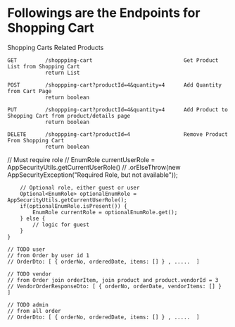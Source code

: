 # Followings are the Endpoints for Shopping Cart

Shopping Carts Related Products
```
GET         /shoppping-cart                             Get Product List from Shopping Cart
            return List
            
POST        /shoppping-cart?productId=4&quantity=4      Add Quantity from Cart Page
            return boolean
            
PUT         /shoppping-cart?productId=4&quantity=4      Add Product to Shopping Cart from product/details page
            return boolean
            
DELETE      /shoppping-cart?productId=4                 Remove Product From Shopping Cart
            return boolean

```

// Must require role
// EnumRole currentUserRole = AppSecurityUtils.getCurrentUserRole()
// .orElseThrow(new AppSecurityException("Required Role, but not available"));

        // Optional role, either guest or user
        Optional<EnumRole> optionalEnumRole = AppSecurityUtils.getCurrentUserRole();
        if(optionalEnumRole.isPresent()) {
            EnumRole currentRole = optionalEnumRole.get();
        } else {
            // logic for guest
        }
    }

    // TODO user
    // from Order by user id 1
    // OrderDto: [ { orderNo, orderedDate, items: [] } , .....  ]

    // TODO vendor
    // from Order join orderItem, join product and product.vendorId = 3
    // VendorOrderResponseDto: [ { orderNo, orderDate, vendorItems: [] }  ]

    // TODO admin
    // from all order
    // OrderDto: [ { orderNo, orderedDate, items: [] } , .....  ]
